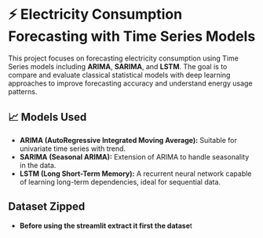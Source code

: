 # ⚡ Electricity Consumption Forecasting with Time Series Models

This project focuses on forecasting electricity consumption using Time Series models including **ARIMA**, **SARIMA**, and **LSTM**. The goal is to compare and evaluate classical statistical models with deep learning approaches to improve forecasting accuracy and understand energy usage patterns.

## 📈 Models Used

- **ARIMA (AutoRegressive Integrated Moving Average):** Suitable for univariate time series with trend.
- **SARIMA (Seasonal ARIMA):** Extension of ARIMA to handle seasonality in the data.
- **LSTM (Long Short-Term Memory):** A recurrent neural network capable of learning long-term dependencies, ideal for sequential data.


## Dataset Zipped

- **Before using the streamlit extract it first the datase**t
